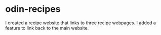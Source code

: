 # odin-recipes
I created a recipe website that links to three recipe webpages.
I added a feature to link back to the main website.